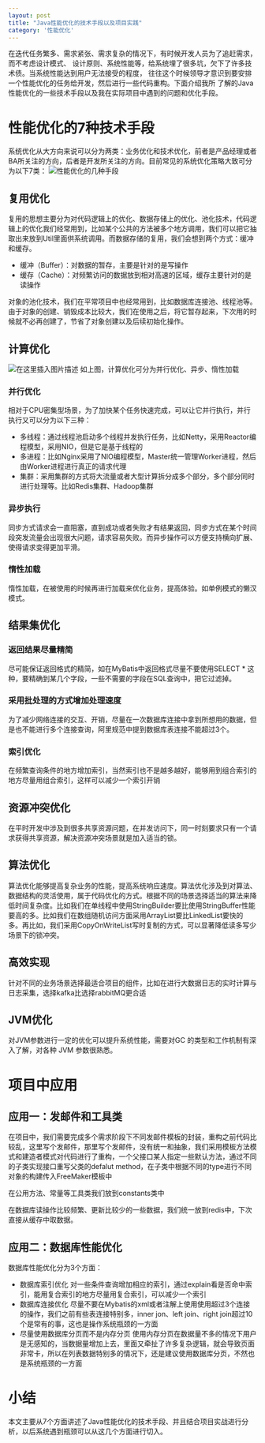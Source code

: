 ```yaml
---
layout: post
title: "Java性能优化的技术手段以及项目实践"
category: '性能优化'
---
```


在迭代任务繁多、需求紧张、需求复杂的情况下，有时候开发人员为了追赶需求，而不考虑设计模式、
设计原则、系统性能等，给系统埋了很多坑，欠下了许多技术债。当系统性能达到用户无法接受的程度，
往往这个时候领导才意识到要安排一个性能优化的任务给开发，然后进行一些代码重构。下面介绍我所
了解的Java性能优化的一些技术手段以及我在实际项目中遇到的问题和优化手段。

# 性能优化的7种技术手段
系统优化从大方向来说可以分为两类：业务优化和技术优化，前者是产品经理或者BA所关注的方向，后者是开发所关注的方向。目前常见的系统优化策略大致可分为以下7类：
![性能优化的几种手段](https://img-blog.csdnimg.cn/2020080215004840.png?x-oss-process=image/watermark,type_ZmFuZ3poZW5naGVpdGk,shadow_10,text_aHR0cHM6Ly9ibG9nLmNzZG4ubmV0L3NpbmF0XzIyNzk3NDI5,size_16,color_FFFFFF,t_70)
## 复用优化
复用的思想主要分为对代码逻辑上的优化、数据存储上的优化、池化技术，代码逻辑上的优化我们经常用到，比如某个公共的方法被多个地方调用，我们可以把它抽取出来放到Util里面供系统调用。而数据存储的复用，我们会想到两个方式：缓冲和缓存。
- 缓冲（Buffer）：对数据的暂存，主要是针对的是写操作
- 缓存（Cache）：对频繁访问的数据放到相对高速的区域，缓存主要针对的是读操作

对象的池化技术，我们在平常项目中也经常用到，比如数据库连接池、线程池等。由于对象的创建、销毁成本比较大，我们在使用之后，将它暂存起来，下次用的时候就不必再创建了，节省了对象创建以及后续初始化操作。
## 计算优化
![在这里插入图片描述](https://img-blog.csdnimg.cn/20200802152428661.png?x-oss-process=image/watermark,type_ZmFuZ3poZW5naGVpdGk,shadow_10,text_aHR0cHM6Ly9ibG9nLmNzZG4ubmV0L3NpbmF0XzIyNzk3NDI5,size_16,color_FFFFFF,t_70)
如上图，计算优化可分为并行优化、异步、惰性加载
### 并行优化
相对于CPU密集型场景，为了加快某个任务快速完成，可以让它并行执行，并行执行又可以分为以下三种：
- 多线程：通过线程池启动多个线程并发执行任务，比如Netty，采用Reactor编程模型，采用NIO，但是它是基于线程的
- 多进程：比如Nginx采用了NIO编程模型，Master统一管理Worker进程，然后由Worker进程进行真正的请求代理
- 集群：采用集群的方式将大流量或者大型计算拆分成多个部分，多个部分同时进行处理等。比如Redis集群、Hadoop集群
### 异步执行
同步方式请求会一直阻塞，直到成功或者失败才有结果返回，同步方式在某个时间段突发流量会出现很大问题，请求容易失败。而异步操作可以方便支持横向扩展、使得请求变得更加平滑。
### 惰性加载
惰性加载，在被使用的时候再进行加载来优化业务，提高体验。如单例模式的懒汉模式。
## 结果集优化
### 返回结果尽量精简
尽可能保证返回格式的精简，如在MyBatis中返回格式尽量不要使用SELECT * 这种，要精确到某几个字段，一些不需要的字段在SQL查询中，把它过滤掉。
### 采用批处理的方式增加处理速度
为了减少网络连接的交互、开销，尽量在一次数据库连接中拿到所想用的数据，但是也不能进行多个连接查询，阿里规范中提到数据库表连接不能超过3个。
### 索引优化
在频繁查询条件的地方增加索引，当然索引也不是越多越好，能够用到组合索引的地方尽量用组合索引，这样可以减少一个索引开销
## 资源冲突优化
在平时开发中涉及到很多共享资源问题，在并发访问下，同一时刻要求只有一个请求获得共享资源，解决资源冲突场景就是加入适当的锁。
## 算法优化
算法优化能够提高复杂业务的性能，提高系统响应速度。算法优化涉及到对算法、数据结构的灵活使用，属于代码优化的方式。根据不同的场景选择适当的算法来降低时间复杂度。比如我们在单线程中使用StringBuilder要比使用StringBuffer性能要高的多。比如我们在数组随机访问方面采用ArrayList要比LinkedList要快的多。再比如，我们采用CopyOnWriteList写时复制的方式，可以显著降低读多写少场景下的锁冲突。
##  高效实现
针对不同的业务场景选择最适合项目的组件，比如在进行大数据日志的实时计算与日志采集，选择kafka比选择rabbitMQ更合适
## JVM优化
对JVM参数进行一定的优化可以提升系统性能，需要对GC 的类型和工作机制有深入了解，对各种 JVM 参数很熟悉。
# 项目中应用
## 应用一：发邮件和工具类
在项目中，我们需要完成多个需求阶段下不同发邮件模板的封装，重构之前代码比较乱，这里写个发邮件，那里写个发邮件，没有统一和抽象，我们采用模板方法模式和建造者模式对代码进行了重构，一个父接口某人指定一些默认方法，通过不同的子类实现接口重写父类的defalut method，在子类中根据不同的type进行不同对象的构建传入FreeMaker模板中

在公用方法、常量等工具类我们放到constants类中

在数据库读操作比较频繁、更新比较少的一些数据，我们统一放到redis中，下次直接从缓存中取数据。

## 应用二：数据库性能优化
数据库性能优化分为3个方面：
- 数据库索引优化
对一些条件查询增加相应的索引，通过explain看是否命中索引，能用复合索引的地方尽量用复合索引，可以减少一个索引
- 数据库连接优化
尽量不要在Mybatis的xml或者注解上使用使用超过3个连接的操作，我们之前有些表连接特别多，inner jon、left join、right join超过10个是常有的事，这也是操作系统瓶颈的一方面
- 尽量使用数据库分页而不是内存分页
使用内存分页在数据量不多的情况下用户是无感知的，当数据量增加上去，里面又牵扯了许多复杂逻辑，就会导致页面非常卡，所以在列表数据特别多的情况下，还是建议使用数据库分页，不然也是系统瓶颈的一方面
# 小结
本文主要从7个方面讲述了Java性能优化的技术手段、并且结合项目实战进行分析，以后系统遇到瓶颈可以从这几个方面进行切入。